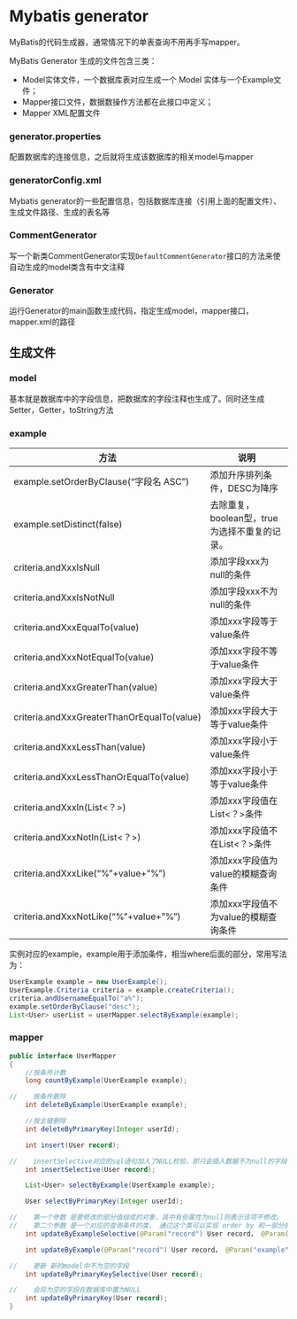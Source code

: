 # Mybatis generator

MyBatis的代码生成器，通常情况下的单表查询不用再手写mapper。

MyBatis Generator 生成的文件包含三类：

+ Model实体文件，一个数据库表对应生成一个 Model 实体与一个Example文件；
+ Mapper接口文件，数据数操作方法都在此接口中定义；
+ Mapper XML配置文件

### generator.properties

配置数据库的连接信息，之后就将生成该数据库的相关model与mapper

### generatorConfig.xml

Mybatis generator的一些配置信息，包括数据库连接（引用上面的配置文件）、生成文件路径、生成的表名等

### CommentGenerator

写一个新类CommentGenerator实现`DefaultCommentGenerator`接口的方法来使自动生成的model类含有中文注释

### Generator

运行Generator的main函数生成代码，指定生成model，mapper接口，mapper.xml的路径

## 生成文件
### model

基本就是数据库中的字段信息，把数据库的字段注释也生成了。同时还生成Setter，Getter，toString方法

### example

| 方法                                       | 说明                                          |
| ------------------------------------------ | --------------------------------------------- |
| example.setOrderByClause(“字段名 ASC”)     | 添加升序排列条件，DESC为降序                  |
| example.setDistinct(false)                 | 去除重复，boolean型，true为选择不重复的记录。 |
| criteria.andXxxIsNull                      | 添加字段xxx为null的条件                       |
| criteria.andXxxIsNotNull                   | 添加字段xxx不为null的条件                     |
| criteria.andXxxEqualTo(value)              | 添加xxx字段等于value条件                      |
| criteria.andXxxNotEqualTo(value)           | 添加xxx字段不等于value条件                    |
| criteria.andXxxGreaterThan(value)          | 添加xxx字段大于value条件                      |
| criteria.andXxxGreaterThanOrEqualTo(value) | 添加xxx字段大于等于value条件                  |
| criteria.andXxxLessThan(value)             | 添加xxx字段小于value条件                      |
| criteria.andXxxLessThanOrEqualTo(value)    | 添加xxx字段小于等于value条件                  |
| criteria.andXxxIn(List<？>)                | 添加xxx字段值在List<？>条件                   |
| criteria.andXxxNotIn(List<？>)             | 添加xxx字段值不在List<？>条件                 |
| criteria.andXxxLike(“%”+value+”%”)         | 添加xxx字段值为value的模糊查询条件            |
| criteria.andXxxNotLike(“%”+value+”%”)      | 添加xxx字段值不为value的模糊查询条件          |

实例对应的example，example用于添加条件，相当where后面的部分，常用写法为：

```java
UserExample example = new UserExample();
UserExample.Criteria criteria = example.createCriteria();
criteria.andUsernameEqualTo("a%");
example.setOrderByClause("desc");
List<User> userList = userMapper.selectByExample(example);

```

### mapper

```java
public interface UserMapper
{
    //按条件计数
    long countByExample(UserExample example);

//    按条件删除
    int deleteByExample(UserExample example);

    //按主键删除
    int deleteByPrimaryKey(Integer userId);

    int insert(User record);

//    insertSelective对应的sql语句加入了NULL校验，即只会插入数据不为null的字段值。
    int insertSelective(User record);

    List<User> selectByExample(UserExample example);

    User selectByPrimaryKey(Integer userId);

//    第一个参数 是要修改的部分值组成的对象，其中有些属性为null则表示该项不修改。
//    第二个参数 是一个对应的查询条件的类， 通过这个类可以实现 order by 和一部分的where 条件。
    int updateByExampleSelective(@Param("record") User record， @Param("example") UserExample example);

    int updateByExample(@Param("record") User record， @Param("example") UserExample example);

//    更新 新的model中不为空的字段
    int updateByPrimaryKeySelective(User record);

//    会将为空的字段在数据库中置为NULL
    int updateByPrimaryKey(User record);
}
```


